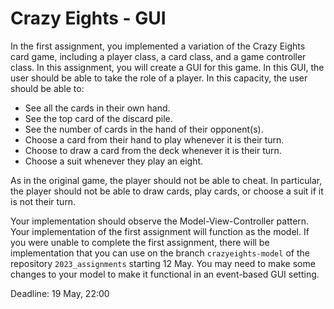 # Crazy Eights - GUI

In the first assignment, you implemented a variation of the Crazy Eights card game, including a player class, a card class, and a game controller class. In this assignment, you will create a GUI for this game. In this GUI, the user should be able to take the role of a player. In this capacity, the user should be able to:

- See all the cards in their own hand.
- See the top card of the discard pile.
- See the number of cards in the hand of their opponent(s).
- Choose a card from their hand to play whenever it is their turn.
- Choose to draw a card from the deck whenever it is their turn.
- Choose a suit whenever they play an eight.

As in the original game, the player should not be able to cheat. In particular, the player should not be able to draw cards, play cards, or choose a suit if it is not their turn.

Your implementation should observe the Model-View-Controller pattern. Your implementation of the first assignment will function as the model. If you were unable to complete the first assignment, there will be implementation that you can use on the branch `crazyeights-model` of the repository `2023_assignments` starting 12 May. You may need to make some changes to your model to make it functional in an event-based GUI setting. 

Deadline: 19 May, 22:00